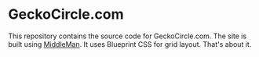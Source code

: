 # GeckoCircle.com

This repository contains the source code for GeckoCircle.com.  The site is built using [MiddleMan](https://github.com/tdreyno/middleman).  It uses Blueprint CSS for grid layout.  That's about it.